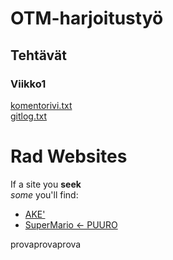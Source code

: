 # OTM-harjoitustyö
## Tehtävät
### Viikko1
[komentorivi.txt](https://github.com/nigoshh/otm-harjoitustyo/blob/master/laskarit/komentorivi.txt)  
[gitlog.txt](https://github.com/nigoshh/otm-harjoitustyo/blob/master/laskarit/gitlog.txt)

# Rad Websites
If a site you __seek__  
_some_ you'll find:
* [AKE'](https://www.cs.helsinki.fi/u/andreala/eka.html)
* [SuperMario ← PUURO](https://supermariodrinksonlypuuro.herokuapp.com/)  
  
  
  
  
provaprovaprova
